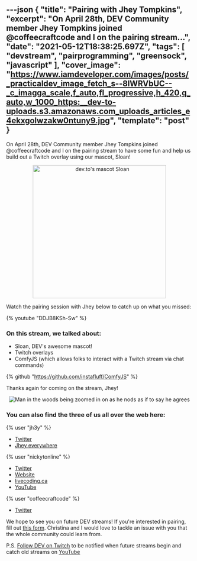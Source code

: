 ---json
{
  "title": "Pairing with Jhey Tompkins",
  "excerpt": "On April 28th, DEV Community member Jhey Tompkins joined @coffeecraftcode and I on the pairing stream...",
  "date": "2021-05-12T18:38:25.697Z",
  "tags": [
    "devstream",
    "pairprogramming",
    "greensock",
    "javascript"
  ],
  "cover_image": "https://www.iamdeveloper.com/images/posts/_practicaldev_image_fetch_s--8lWRVbUC--_c_imagga_scale,f_auto,fl_progressive,h_420,q_auto,w_1000_https:__dev-to-uploads.s3.amazonaws.com_uploads_articles_e4ekxgolwzakw0ntuny9.jpg",
  "template": "post"
}
---
On <time datetime="2021-04-28">April 28th</time>, DEV Community member Jhey Tompkins joined @coffeecraftcode and I on the pairing stream to have some fun and help us build out a Twitch overlay using our mascot, Sloan!

<center>

<img alt="dev.to's mascot Sloan" width="360" height="360" src="https://dev-to-uploads.s3.amazonaws.com/uploads/articles/urutyzau41a6gfovx9ze.png" />
 
</center>

Watch the pairing session with Jhey below to catch up on what you missed:

{% youtube "DDJB8KSh-Sw" %}

### On this stream, we talked about:

* Sloan, DEV's awesome mascot!
* Twitch overlays
* ComfyJS (which allows folks to interact with a Twitch stream via chat commands)

{% github "https://github.com/instafluff/ComfyJS" %}

Thanks again for coming on the stream, Jhey!

<center>

![Man in the woods being zoomed in on as he nods as if to say he agrees](https://media.giphy.com/media/NEvPzZ8bd1V4Y/giphy.gif)

</center>

### You can also find the three of us all over the web here:

{% user "jh3y" %}
* [Twitter](https://twitter.com/jh3yy)
* [Jhey everywhere](https://jhey.dev/links)

{% user "nickytonline" %}
* [Twitter](https://twitter.com/nickytonline)
* [Website](https://iamdeveloper.com/)
* [livecoding.ca](https://livecoding.ca)
* [YouTube](https://youtube.iamdeveloper.com)

{% user "coffeecraftcode" %}
* [Twitter](https://twitter.com/coffeecraftcode)

We hope to see you on future DEV streams! If you're interested in pairing, fill out [this form](https://iamdeveloper.com/pair). Christina and I would love to tackle an issue with you that the whole community could learn from.

P.S. [Follow DEV on Twitch](https://twitch.tv/thepracticaldev) to be notified when future streams begin and catch old streams on [YouTube](https://www.youtube.com/c/thepracticaldevteam)
